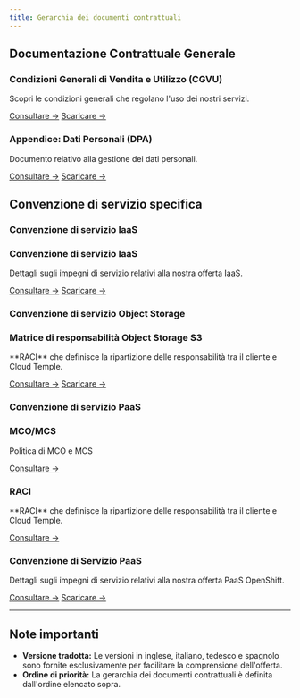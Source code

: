 ```yaml
---
title: Gerarchia dei documenti contrattuali
---
```


## Documentazione Contrattuale Generale

<div className="card-grid">

  <div className="card">
    <h3>Condizioni Generali di Vendita e Utilizzo (CGVU)</h3>
    <p>Scopri le condizioni generali che regolano l'uso dei nostri servizi.</p>
    <a href="./cgvu" className="card-link">Consultare &rarr;</a>
    <a href="./cgvu.docx" download="governance/cgvu.docx" className="card-link">Scaricare &rarr;</a>
  </div>

  <div className="card">
    <h3>Appendice: Dati Personali (DPA)</h3>
    <p>Documento relativo alla gestione dei dati personali.</p>
    <a href="./dpa" className="card-link">Consultare &rarr;</a>
    <a href="./dpa.docx" download="governance/dpa.docx" className="card-link">Scaricare &rarr;</a>

  </div>
</div>

## Convenzione di servizio specifica

### Convenzione di servizio IaaS
 <div className="card-grid">
  <div className="card">
    <h3>Convenzione di servizio IaaS</h3>
    <p>Dettagli sugli impegni di servizio relativi alla nostra offerta IaaS.</p>
    <a href="./iaas/sla_iaas" className="card-link">Consultare &rarr;</a>
    <a href="./iaas/sla_iaas.docx" download="governance/iaas/sla_iaas.docx" className="card-link">Scaricare &rarr;</a>
  </div>
</div>

### Convenzione di servizio Object Storage
 <div className="card-grid">
  <div className="card">
    <h3>Matrice di responsabilità Object Storage S3</h3>
    <p>**RACI** che definisce la ripartizione delle responsabilità tra il cliente e Cloud Temple.</p>
    <a href="./iaas/raci_s3" className="card-link">Consultare &rarr;</a>
    <a href="./iaas/raci_s3.docx" download="governance/iaas/raci_s3.docx" className="card-link">Scaricare &rarr;</a>
  </div>
</div>

### Convenzione di servizio PaaS
 <div className="card-grid">
  <div className="card">
    <h3>MCO/MCS</h3>
    <p>Politica di MCO e MCS</p>
    <a href="./paas/mco_mcs" className="card-link">Consultare &rarr;</a>
  </div>
  <div className="card">
    <h3>RACI</h3>
    <p>**RACI** che definisce la ripartizione delle responsabilità tra il cliente e Cloud Temple.</p>
    <a href="./paas/raci" className="card-link">Consultare &rarr;</a>
  </div>
  <div className="card">
    <h3>Convenzione di Servizio PaaS</h3>
    <p>Dettagli sugli impegni di servizio relativi alla nostra offerta PaaS OpenShift.</p>
    <a href="./paas/service_agreement_paas" className="card-link">Consultare &rarr;</a>
    <a href="./paas/service_agreement_paas.docx" download="governance/paas/service_agreement_paas.docx" className="card-link">Scaricare &rarr;</a>
  </div>
</div>

---

## Note importanti

- **Versione tradotta:** Le versioni in inglese, italiano, tedesco e spagnolo sono fornite esclusivamente per facilitare la comprensione dell'offerta.
- **Ordine di priorità:** La gerarchia dei documenti contrattuali è definita dall'ordine elencato sopra.
